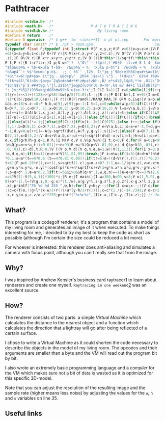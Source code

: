 # Pathtracer

```c++
#include <stdio.h>  /*                                                        */
#include <math.h>   /*                 P A T H T R A C I N G                  */
#include <stdlib.h> /*                    My living room                      */
#define R return    /*                                                        */
#define O operator  /* $ g++ -lm -std=c++11 -o pt pt.cpp       For more info: */
typedef char const* /* $ ./pt > room.ppm                            curlba.sh */
S;typedef float F;typedef int I;struct V{F x,y,z;V(F v=0){x=y=z=v;}V(F a,F b,F c
=0){x=a;y=b;z=c;}V O+(V r){R V(x+r.x,y+r.y,z+r.z);}V O*(V r){R V(x*r.x,y*r.y,z*r
.z);}F O%(V r){R x*r.x+y*r.y+z*r.z;}V O!(){R*this*(1/sqrtf(*this%*this));}};F A(
F l,F r){R l<r?l:r;}I p;S w="`!  \"0\"`!`!4p)(,!`#0!0  :l:v# 8 l 4  $xul& p-b$-"
"alo&up4& + %$-exul& t-b$-  /&up4&`+ %  !xul& p-b\"1  /&uwd& + %  !xul&$$-b$%`x"
"o&up4``+ %$'%xum~`p-b$-  -; ( !8`' ,l2%. 1\"jq j`98d+v}h56)qx#+$a>(k\"jq . 98d"
"+p\")=6(!p#+$a> 1\"jq . &8d+p\"  2h%4 )$a>(j \"5 . !(d+p\"  6(%4 )%9>(j \"q . "
"!(k+s6l\"6)n8<-$a>y=`2q5=#ahd+*#!z#pz!zhh-,0/ e*s4t8,l$p8,*!m .81l\"3<*z , .-6"
"$3!$$\"p`$ ##4t8g.\"jl,2$1b\"j&qp2{u34rl0 9=!0',k$ &7 4#+1`ls2l0b(!2*rt84l:i$%"
": }v;*%5}2)935a>qjd08h#w9lh6'u(ee-3:x";I C(I l=1){I r=0;while(l)if(++p%8&&p%8!=
2){r=(r<<1)+((128>>(p%8))&w[p/8]?1:0);l--;}R r;}F D(I b=1,I e=0){I m=C(1);R(m?-1
:1)*C(b)/pow(10,C(e));}F r(){R(F)rand()/RAND_MAX;}F Q(V o,I&q){V s=o;while(s.z>1
&&s.z<16)s.z-=8;F h,b,u[9],v[9];p=-1;I t=2,i=0;while(w[p/8])if(C()){F a=D(10,2),
b=D(7, 2),c=D(7, 1),x=D(10,2),y=D(10,2),z=D(10,2);V l=s+V(a,b,c),j=V(x,y,z)+s*-1
;u[++i]=-A(A(A(l.x,j.x),A(l.y,j.y)),A(l.z,j.z));v[i]=t;}else if(C())if(C()){if(u
[i]<u[--i]){u[i]=u[i+1];v[i]=v[i+1];}}else if(C()){if(C()){if(C())break;else{s=o
;}}else{u[i]*=-1;}}else{if(C()){if(u[i--]>1)C(675);}else t++;}else if(C()){F a=D
(7,1),b=D(8,2),c=D(7,1),x=D(7,2),y=D(8,2);V e=V(a,b,c),d=s+e*-1,f=d,g=e+V(0,x)+o
*-1;d.y=0;u[++i]=-A(y-sqrtf(d%d),A(f.y,g.y));v[i]=t;}else{F a=D(7,1),b=D(4,1),c=
D(7,1),x=D(4,2);V d=s+V(a,b,c);u[++i]=sqrtf(d%d)-x;v[i]=t;}h=u[i];q=v[i];F g=11-
o.x;if(g<h)h=g,q=1;R h;}I M(V o,V v,V&p,V&n){I t,c=0;F d;for(F a=0;a<99;a+=d)if(
(d=Q(p=o+v*a,t))<0.01||++c>99)R n=!V(Q(p+V(.01,0),c)-d,Q(p+V(0,.01),c)-d,Q(p+V(0
,0,.01),c)-d),t;R 0;}V T(V o,V d){V q,n,e,a=1,w(!V(1,1,3));for(I x=3;x--;){I t=M
(o,d,q,n);if(t==1){e=e+a*V(51,81,99);break;}F i=n%w;if(t>3){d=d+n*(n%d*-2);o=q+d
*0.1;a=a*(t==6?0.6:(t==4?0.01:0.05));if(t!=5)d=!(d+V(r(),r(),r())*0.2);}if(t>1&&
t<4){F p=6.28*r(),c=r(),s=sqrtf(1-c),g=n.z<0?-1:1,u=-1/(g+n.z),v=n.x*n.y*u;d=V(v
,g+n.y*n.y*u,-n.y)*(cosf(p)*s)+n*sqrtf(c)+V(1+g*n.x*n.x*u,g*v,-g*n.x)*(sinf(p)*s
);o=q+d*.1;a=a*0.2;}if(t!=5&&i>0&&M(q+n*.1,w,q,n)==1)e=e+a*(t==3?V(2,6,4)*100:(t
==4?V(1):V(5,4,1))*100)*i;}R e;}I main(){I w=160,h=90,s=8;V o(1,5,9),g=!(V(8,4,-
8)+o*-1),l=!V(g.z,0,-g.x)*(1./w),u(g.y*l.z-g.z*l.y,g.z*l.x-g.x*l.z,g.x*l.y-g.y*l
.x);printf("P6 %d %d 255 ",w,h);for(I y=h;y--;)for(I x=w;x--;){V c;for(I p=s;p--
;)c=c+T(o,!(g+l*(x-w/2+r())+u*(y-h/2+r())));c=c*(1./s)+14./241;V o=c+1;c=V(c.x/o
.x,c.y/o.y,c.z/o.z)*255;printf("%c%c%c",(I)c.x,(I)c.y,(I)c.z);}} // Joris Hartog
```

## What?
This program is a codegolf renderer; it's a program that contains a model of my
living room and generates an image of it when executed. To make things
interesting for me, I decided to try my best to keep the code as short as
possible (although I'm certain the size could be reduced a lot more).

For whoever is interested: this renderer does anti-aliasing and simulates a
camera with focus point, although you can't really see that from the image.

## Why?
I was inspired by Andrew Kensler's business card raytracer[1] to learn about
renderers and create one myself. `Raytracing in one weekend`[2] was an excellent
source.

## How?
The renderer consists of two parts: a simple *Virtual Machine* which calculates
the distance to the nearest object and a function which calculates the direction
that a lightray will go after being reflected of a certain surface.

I chose to write a Virtual Machine as it could shorten the code necessary to
describe the objects in the model of my living room. The opcodes and their
arguments are smaller than a byte and the VM will read out the program bit by
bit.

I also wrote an extremely basic programming language and a *compiler* for the VM
which makes sure not a bit of data is wasted as it is optimized for this
specific 3D-model.

Note that you can adjust the resolution of the resulting image and the
sample rate (higher means less noise) by adjusting the values for the `w`, `h`
and `s` variables on line 35.

## Useful links
[1]: http://fabiensanglard.net/rayTracing_back_of_business_card/
[2]: https://github.com/petershirley/raytracinginoneweekend
